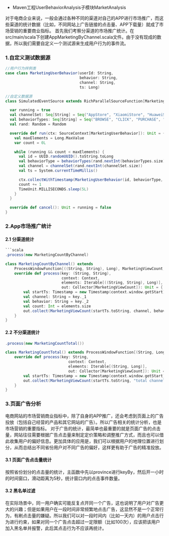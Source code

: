  * Maven工程UserBehaviorAnalysis子模块MarketAnalysis

对于电商企业来说，一般会通过各种不同的渠道对自己的APP进行市场推广，而这些渠道的统计数据（比如，不同网站上广告链接的点击量、APP下载量）就成了市场营销的重要商业指标。 
首先我们考察分渠道的市场推广统计。在src/main/scala下创建AppMarketingByChannel.scala文件。由于没有现成的数据，所以我们需要自定义一个测试源来生成用户行为的事件流。


### 1.自定义测试数据源
```scala
//用户行为样例类
case class MarketingUserBehavior(userId: String,
                                 behavior: String,
                                 channel: String,
                                 ts: Long)
```
```scala
//自定义数据源
class SimulatedEventSource extends RichParallelSourceFunction[MarketingUserBehavior] {

  var running = true
  val channelSet: Seq[String] = Seq("AppStore", "XiaomiStore", "HuaweiStore", "weibo", "wechat", "tieba")
  val behaviorTypes: Seq[String] = Seq("BROWSE", "CLICK", "PURCHASE", "UNINSTALL")
  val rand: Random = Random

  override def run(ctx: SourceContext[MarketingUserBehavior]): Unit = {
    val maxElements = Long.MaxValue
    var count = 0L

    while (running && count < maxElements) {
      val id = UUID.randomUUID().toString.toLong
      val behaviorType = behaviorTypes(rand.nextInt(behaviorTypes.size))
      val channel = channelSet(rand.nextInt(channelSet.size))
      val ts = System.currentTimeMillis()

      ctx.collectWithTimestamp(MarketingUserBehavior(id, behaviorType, channel, ts), ts)
      count += 1
      TimeUnit.MILLISECONDS.sleep(5L)
    }
  }

  override def cancel(): Unit = running = false
}
```

### 2.App市场推广统计
#### 2.1 分渠道统计
```scala
```scala
.process(new MarketingCountByChannel)
```
```scala
class MarketingCountByChannel() extends
    ProcessWindowFunction[((String, String), Long), MarketingViewCount, (String, String), TimeWindow] {
    override def process(key: (String, String),
                         context: Context,
                         elements: Iterable[((String, String), Long)],
                         out: Collector[MarketingViewCount]): Unit = {
        val startTs: Timestamp = new Timestamp(context.window.getStart)
        val channel: String = key._1
        val behavior: String = key._2
        val count: Int = elements.size
        out.collect(MarketingViewCount(startTs.toString, channel, behavior, count))
    }
}
```

#### 2.2 不分渠道统计
```scala
.process(new MarketingCountTotal())
```
```scala
class MarketingCountTotal() extends ProcessWindowFunction[(String, Long), MarketingViewCount, String, TimeWindow] {
    override def process(key: String,
                            context: Context,
                            elements: Iterable[(String, Long)],
                            out: Collector[MarketingViewCount]): Unit = {
        val startTs: Timestamp = new Timestamp(context.window.getStart)
        out.collect(MarketingViewCount(startTs.toString, "total channel", "total behavior", elements.size))
    }
}
```

### 3.页面广告分析
电商网站的市场营销商业指标中，除了自身的APP推广，还会考虑到页面上的广告投放（包括自己经营的产品和其它网站的广告）。所以广告相关的统计分析，也是市场营销的重要指标。
对于广告的统计，最简单也最重要的就是页面广告的点击量，网站往往需要根据广告点击量来制定定价策略和调整推广方式，而且也可以借此收集用户的偏好信息。更加具体的应用是，我们可以根据用户的地理位置进行划分，从而总结出不同省份用户对不同广告的偏好，这样更有助于广告的精准投放。

#### 3.1 页面广告点击量统计
按照省份划分的点击量的统计，主函数中先以province进行keyBy，然后开一小时的时间窗口，滑动距离为5秒，统计窗口内的点击事件数量。

#### 3.2 黑名单过滤
在实际场景中，同一用户确实可能反复点开同一个广告，这也说明了用户对广告更大的兴趣；但是如果用户在一段时间非常频繁地点击广告，这显然不是一个正常行为，有刷点击量的嫌疑。所以我们可以对一段时间内（比如一天内）的用户点击行为进行约束，如果对同一个广告点击超过一定限额（比如100次），应该把该用户加入黑名单并报警，此后其点击行为不应该再统计。
